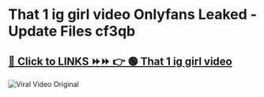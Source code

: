 
 # That 1 ig girl video Onlyfans Leaked - Update Files cf3qb

## <h2><a href="https://clipsfans.com/That_1_ig_girl_video&ref=git">🔗 Click to LINKS ⏩⏩ 👉 🟢 That 1 ig girl video </a></h2>

<a href="https://clipsfans.com/That_1_ig_girl_video&ref=git" rel="nofollow" data-target="animated-image.originalLink"><img src="https://i.ibb.co.com/xMMVF88/686577567.gif" alt="Viral Video Original" style="max-width: 100%; display: inline-block;" data-target="animated-image.originalImage"></a>

